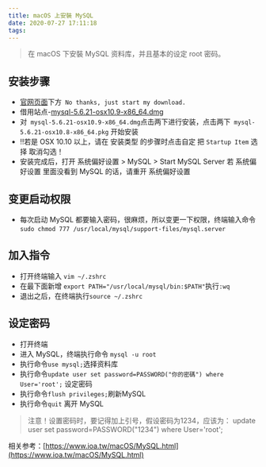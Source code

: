 ```yaml
---
title: macOS 上安裝 MySQL
date: 2020-07-27 17:11:18
tags:
---
```


> 在 macOS 下安裝 MySQL 资料库，并且基本的设定 root 密码。
## 安装步骤
* [官网页面](https://dev.mysql.com/downloads/file/?id=454017)下方` No thanks, just start my download.`
* 借用站点-[mysql-5.6.21-osx10.9-x86_64.dmg](https://cdn.ioa.tw/MacEnvInit/mysql-5.6.21-osx10.9-x86_64.dmg)
* 对` mysql-5.6.21-osx10.9-x86_64.dmg`点击两下进行安装，点击两下` mysql-5.6.21-osx10.8-x86_64.pkg` 开始安装
* ‼️若是 OSX 10.10 以上，请在 安装类型 的步骤时点击自定 把 `Startup Item` 选择 取消勾选！
* 安装完成后，打开 系统偏好设置 > MySQL > Start MySQL Server
若 系统偏好设置 里面没看到 MySQL 的话，请重开 系统偏好设置
## 变更启动权限
* 每次启动 MySQL 都要输入密码，很麻烦，所以变更一下权限，终端输入命令 `sudo chmod 777 /usr/local/mysql/support-files/mysql.server`
## 加入指令
* 打开终端输入 `vim ~/.zshrc`
* 在最下面新增 `export PATH="/usr/local/mysql/bin:$PATH"`执行`:wq`
* 退出之后，在终端执行`source ~/.zshrc`
## 设定密码
* 打开终端
* 进入 MySQL，终端执行命令 `mysql -u root`
* 执行命令`use mysql;`选择资料库
* 执行命令`update user set password=PASSWORD("你的密碼") where User='root';` 设定密码
* 执行命令`flush privileges;`刷新MySQL
* 执行命令`quit` 离开 MySQL

>注意！设置密码时，要记得加上引号，假设密码为1234，应该为：
update user set password=PASSWORD("1234") where User='root';

相关参考：[https://www.ioa.tw/macOS/MySQL.html](https://www.ioa.tw/macOS/MySQL.html)

